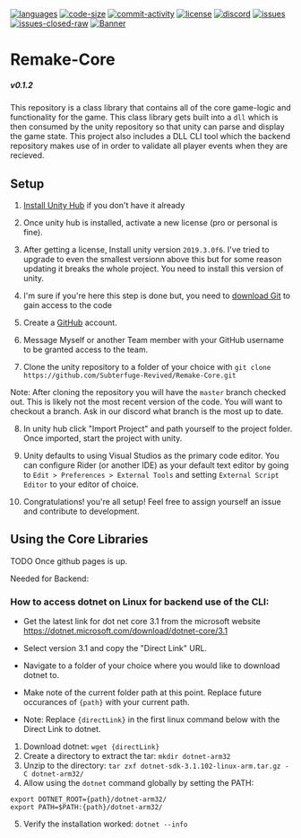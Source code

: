 [![languages](https://img.shields.io/github/languages/top/Subterfuge-Revived/Remake-Core)]()
[![code-size](https://img.shields.io/github/languages/code-size/Subterfuge-Revived/Remake-Core)]()
[![commit-activity](https://img.shields.io/github/commit-activity/y/Subterfuge-Revived/Remake-Core)](https://github.com/Subterfuge-Revived/Remake-Core/pulse/yearly)
[![license](https://img.shields.io/github/license/Subterfuge-Revived/Remake-Core)](LICENSE)
[![discord](https://img.shields.io/discord/617149385196961792)](https://discord.gg/GNk7Xw4)
[![issues](https://img.shields.io/github/issues/Subterfuge-Revived/Remake-Core)](https://github.com/Subterfuge-Revived/Remake-Core/issues?q=is%3Aopen)
[![issues-closed-raw](https://img.shields.io/github/issues-closed/Subterfuge-Revived/Remake-Core)](https://github.com/Subterfuge-Revived/Remake-Core/issues?q=is%3Aclosed+)
[![Banner](banner.png)]()

# Remake-Core
##### v0.1.2
This repository is a class library that contains all of the core game-logic and functionality for the game. This class library gets built into a `dll` which is then consumed by the unity repository so that unity can parse and display the game state. This project also includes a DLL CLI tool which the backend repository makes use of in order to validate all player events when they are recieved.

## Setup

1. [Install Unity Hub](https://unity3d.com/get-unity/download) if you don't have it already

2. Once unity hub is installed, activate a new license (pro or personal is fine).

3. After getting a license, Install unity version `2019.3.0f6`. I've tried to upgrade to even the smallest versionn above this but for some reason updating it breaks the whole project. You need to install this version of unity.

4. I'm sure if you're here this step is done but, you need to [download Git](https://git-scm.com/downloads) to gain access to the code

5. Create a [GitHub](https://github.com/) account.

6. Message Myself or another Team member with your GitHub username to be granted access to the team.

7. Clone the unity repository to a folder of your choice with `git clone https://github.com/Subterfuge-Revived/Remake-Core.git`

Note: After cloning the repository you will have the `master` branch checked out. This is likely not the most recent version of the code. You will want to checkout a branch. Ask in our discord what branch is the most up to date.

8. In unity hub click "Import Project" and path yourself to the project folder. Once imported, start the project with unity.

9. Unity defaults to using Visual Studios as the primary code editor. You can configure Rider (or another IDE) as your default text editor by going to `Edit > Preferences > External Tools` and setting `External Script Editor` to your editor of choice.

10. Congratulations! you're all setup! Feel free to assign yourself an issue and contribute to development.

## Using the Core Libraries

TODO Once github pages is up.


Needed for Backend:
### How to access dotnet on Linux for backend use of the CLI:

- Get the latest link for dot net core 3.1 from the microsoft website
https://dotnet.microsoft.com/download/dotnet-core/3.1
- Select version 3.1 and copy the "Direct Link" URL.

- Navigate to a folder of your choice where you would like to download dotnet to.
- Make note of the current folder path at this point. Replace future occurances of `{path}` with your current path.
- Note: Replace `{directLink}` in the first linux command below with the Direct Link to dotnet.


1. Download dotnet: `wget {directLink}`
2. Create a directory to extract the tar: `mkdir dotnet-arm32`
3. Unzip to the directory: `tar zxf dotnet-sdk-3.1.102-linux-arm.tar.gz -C dotnet-arm32/`
4. Allow using the `dotnet` command globally by setting the PATH:

`export DOTNET_ROOT={path}/dotnet-arm32/`<br/>
`export PATH=$PATH:{path}/dotnet-arm32/`

5. Verify the installation worked:
`dotnet --info`
